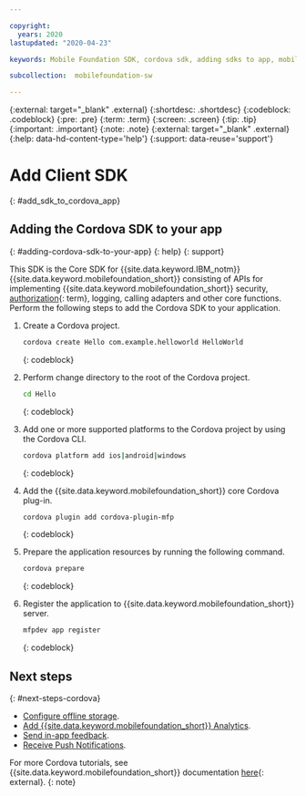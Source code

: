 ```yaml
---

copyright:
  years: 2020
lastupdated: "2020-04-23"

keywords: Mobile Foundation SDK, cordova sdk, adding sdks to app, mobile app development cordova, hybrid mobile app, cordova client sdk

subcollection:  mobilefoundation-sw

---
```


{:external: target="_blank" .external}
{:shortdesc: .shortdesc}
{:codeblock: .codeblock}
{:pre: .pre}
{:term: .term}
{:screen: .screen}
{:tip: .tip}
{:important: .important}
{:note: .note}
{:external: target="_blank" .external}
{:help: data-hd-content-type='help'}
{:support: data-reuse='support'}

# Add Client SDK
{: #add_sdk_to_cordova_app}

## Adding the Cordova SDK to your app
{: #adding-cordova-sdk-to-your-app}
{: help}
{: support}

This SDK is the Core SDK for {{site.data.keyword.IBM_notm}} {{site.data.keyword.mobilefoundation_short}} consisting of APIs for implementing {{site.data.keyword.mobilefoundation_short}} security, [authorization](#x2014653){: term}, logging, calling adapters and other core functions. Perform the following steps to add the Cordova SDK to your application.

1. Create a Cordova project.

   ```bash
   cordova create Hello com.example.helloworld HelloWorld
   ```
   {: codeblock}

2. Perform change directory to the root of the Cordova project.

   ```bash
   cd Hello
   ```
   {: codeblock}

3. Add one or more supported platforms to the Cordova project by using the Cordova CLI.

   ```bash
   cordova platform add ios|android|windows
   ```
   {: codeblock}

4. Add the {{site.data.keyword.mobilefoundation_short}} core Cordova plug-in.

   ```bash
   cordova plugin add cordova-plugin-mfp
   ```
   {: codeblock}

5. Prepare the application resources by running the following command.

   ```bash
   cordova prepare
   ```
   {: codeblock}

6. Register the application to {{site.data.keyword.mobilefoundation_short}} server.

   ```bash
   mfpdev app register
   ```
   {: codeblock}
   
## Next steps
{: #next-steps-cordova}

* [Configure offline storage](/docs/mobilefoundation-sw?topic=mobilefoundation-sw-configure_offline_storage_cordova).
* [Add {{site.data.keyword.mobilefoundation_short}} Analytics](/docs/mobilefoundation-sw?topic=mobilefoundation-sw-instrument_your_app_cordova).
* [Send in-app feedback](/docs/mobilefoundation-sw?topic=mobilefoundation-sw-sending_in_app_user_feedback_cordova).
* [Receive Push Notifications](/docs/mobilefoundation-sw?topic=mobilefoundation-sw-receiving_push_notifications_in_cordova).

For more Cordova tutorials, see {{site.data.keyword.mobilefoundation_short}} documentation [here](https://mobilefirstplatform.ibmcloud.com/tutorials/en/foundation/8.0/cordova-tutorials/){: external}.
{: note}
